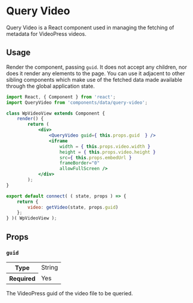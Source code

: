 Query Video
===========

Query Video is a React component used in managing the fetching of metadata for VideoPress videos.

## Usage

Render the component, passing `guid`. It does not accept any children, nor does it render any elements to the page. You can use it adjacent to other sibling components which make use of the fetched data made available through the global application state.

```jsx
import React, { Component } from 'react';
import QueryVideo from 'components/data/query-video';

class WpVideoView extends Component {
	render() {
		return (
			<div>
				<QueryVideo guid={ this.props.guid  } />
				<iframe
					width = { this.props.video.width }
					height = { this.props.video.height }
					src={ this.props.embedUrl }
					frameBorder="0"
					allowFullScreen />
			</div>
		);
}

export default connect( ( state, props ) => {
	return {
		video: getVideo(state, props.guid)
	};
} )( WpVideoView );
```

## Props

### `guid`

<table>
	<tr><th>Type</th><td>String</td></tr>
	<tr><th>Required</th><td>Yes</td></tr>
</table>

The VideoPress guid of the video file to be queried.
